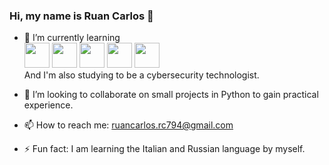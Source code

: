 ### Hi, my name is Ruan Carlos 👋

- 🌱 I’m currently learning <br>
  <img src="https://cdn.jsdelivr.net/gh/devicons/devicon/icons/c/c-original.svg" width="40" height="40"/>
  <img src="https://cdn.jsdelivr.net/gh/devicons/devicon/icons/python/python-original-wordmark.svg" width="40" height="40"/>
  <img src="https://cdn.jsdelivr.net/gh/devicons/devicon/icons/html5/html5-original-wordmark.svg" width="40" height="40"/>
  <img src="https://cdn.jsdelivr.net/gh/devicons/devicon/icons/css3/css3-original-wordmark.svg" width="40" height="40"/>
  <img src="https://cdn.jsdelivr.net/gh/devicons/devicon/icons/linux/linux-original.svg" width="40" height="40"/>         
And I'm also studying to be a cybersecurity technologist.
          
- 👯 I’m looking to collaborate on small projects in Python to gain practical experience.
- 📫 How to reach me: ruancarlos.rc794@gmail.com
- ⚡ Fun fact: I am learning the Italian and Russian language by myself.
